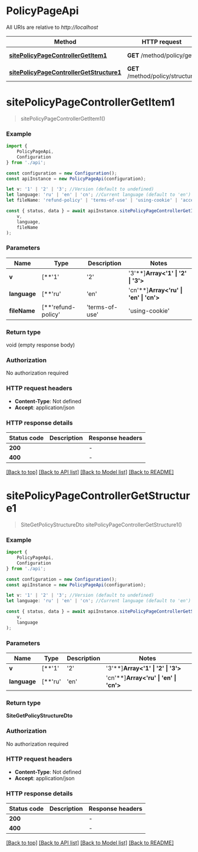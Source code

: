 # PolicyPageApi

All URIs are relative to *http://localhost*

|Method | HTTP request | Description|
|------------- | ------------- | -------------|
|[**sitePolicyPageControllerGetItem1**](#sitepolicypagecontrollergetitem1) | **GET** /method/policy/get | Get policy page|
|[**sitePolicyPageControllerGetStructure1**](#sitepolicypagecontrollergetstructure1) | **GET** /method/policy/structure | Get policy structure|

# **sitePolicyPageControllerGetItem1**
> sitePolicyPageControllerGetItem1()


### Example

```typescript
import {
    PolicyPageApi,
    Configuration
} from './api';

const configuration = new Configuration();
const apiInstance = new PolicyPageApi(configuration);

let v: '1' | '2' | '3'; //Version (default to undefined)
let language: 'ru' | 'en' | 'cn'; //Current language (default to 'en')
let fileName: 'refund-policy' | 'terms-of-use' | 'using-cookie' | 'acceptable-use' | 'privacy-notice'; //Policy file name (default to undefined)

const { status, data } = await apiInstance.sitePolicyPageControllerGetItem1(
    v,
    language,
    fileName
);
```

### Parameters

|Name | Type | Description  | Notes|
|------------- | ------------- | ------------- | -------------|
| **v** | [**&#39;1&#39; | &#39;2&#39; | &#39;3&#39;**]**Array<&#39;1&#39; &#124; &#39;2&#39; &#124; &#39;3&#39;>** | Version | defaults to undefined|
| **language** | [**&#39;ru&#39; | &#39;en&#39; | &#39;cn&#39;**]**Array<&#39;ru&#39; &#124; &#39;en&#39; &#124; &#39;cn&#39;>** | Current language | defaults to 'en'|
| **fileName** | [**&#39;refund-policy&#39; | &#39;terms-of-use&#39; | &#39;using-cookie&#39; | &#39;acceptable-use&#39; | &#39;privacy-notice&#39;**]**Array<&#39;refund-policy&#39; &#124; &#39;terms-of-use&#39; &#124; &#39;using-cookie&#39; &#124; &#39;acceptable-use&#39; &#124; &#39;privacy-notice&#39;>** | Policy file name | defaults to undefined|


### Return type

void (empty response body)

### Authorization

No authorization required

### HTTP request headers

 - **Content-Type**: Not defined
 - **Accept**: application/json


### HTTP response details
| Status code | Description | Response headers |
|-------------|-------------|------------------|
|**200** |  |  -  |
|**400** |  |  -  |

[[Back to top]](#) [[Back to API list]](../README.md#documentation-for-api-endpoints) [[Back to Model list]](../README.md#documentation-for-models) [[Back to README]](../README.md)

# **sitePolicyPageControllerGetStructure1**
> SiteGetPolicyStructureDto sitePolicyPageControllerGetStructure1()


### Example

```typescript
import {
    PolicyPageApi,
    Configuration
} from './api';

const configuration = new Configuration();
const apiInstance = new PolicyPageApi(configuration);

let v: '1' | '2' | '3'; //Version (default to undefined)
let language: 'ru' | 'en' | 'cn'; //Current language (default to 'en')

const { status, data } = await apiInstance.sitePolicyPageControllerGetStructure1(
    v,
    language
);
```

### Parameters

|Name | Type | Description  | Notes|
|------------- | ------------- | ------------- | -------------|
| **v** | [**&#39;1&#39; | &#39;2&#39; | &#39;3&#39;**]**Array<&#39;1&#39; &#124; &#39;2&#39; &#124; &#39;3&#39;>** | Version | defaults to undefined|
| **language** | [**&#39;ru&#39; | &#39;en&#39; | &#39;cn&#39;**]**Array<&#39;ru&#39; &#124; &#39;en&#39; &#124; &#39;cn&#39;>** | Current language | defaults to 'en'|


### Return type

**SiteGetPolicyStructureDto**

### Authorization

No authorization required

### HTTP request headers

 - **Content-Type**: Not defined
 - **Accept**: application/json


### HTTP response details
| Status code | Description | Response headers |
|-------------|-------------|------------------|
|**200** |  |  -  |
|**400** |  |  -  |

[[Back to top]](#) [[Back to API list]](../README.md#documentation-for-api-endpoints) [[Back to Model list]](../README.md#documentation-for-models) [[Back to README]](../README.md)

